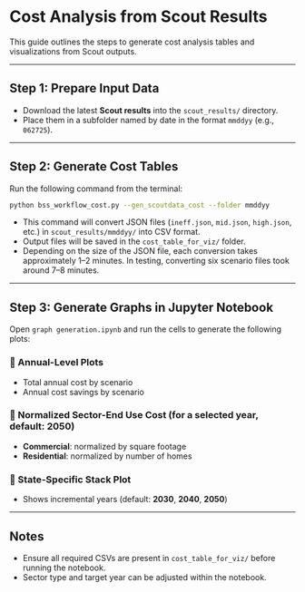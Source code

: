 # Cost Analysis from Scout Results

This guide outlines the steps to generate cost analysis tables and visualizations from Scout outputs.

---

## Step 1: Prepare Input Data

- Download the latest **Scout results** into the `scout_results/` directory.
- Place them in a subfolder named by date in the format `mmddyy` (e.g., `062725`).

---

## Step 2: Generate Cost Tables

Run the following command from the terminal:

```bash
python bss_workflow_cost.py --gen_scoutdata_cost --folder mmddyy
```

- This command will convert JSON files (`ineff.json`, `mid.json`, `high.json`, etc.) in `scout_results/mmddyy/` into CSV format.
- Output files will be saved in the `cost_table_for_viz/` folder.
- Depending on the size of the JSON file, each conversion takes approximately 1–2 minutes. In testing, converting six scenario files took around 7–8 minutes.

---

## Step 3: Generate Graphs in Jupyter Notebook

Open `graph generation.ipynb` and run the cells to generate the following plots:

### 🔹 Annual-Level Plots
- Total annual cost by scenario
- Annual cost savings by scenario

### 🔹 Normalized Sector-End Use Cost (for a selected year, default: **2050**)
- **Commercial**: normalized by square footage
- **Residential**: normalized by number of homes

### 🔹 State-Specific Stack Plot
- Shows incremental years (default: **2030**, **2040**, **2050**)

---

## Notes
- Ensure all required CSVs are present in `cost_table_for_viz/` before running the notebook.
- Sector type and target year can be adjusted within the notebook.
